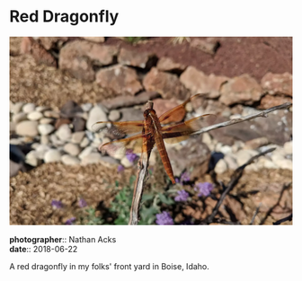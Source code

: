 # Red Dragonfly

![A large, red-orange dragonfly rests on a tree branch](assets/2018-06-22-red-dragonfly.webp)

**photographer**:: Nathan Acks  
**date**:: 2018-06-22

A red dragonfly in my folks' front yard in Boise, Idaho.
